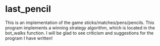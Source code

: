 # last_pencil
This is an implementation of the game sticks/matches/pens/pencils.
This program implements a winning strategy algorithm, which is located in the bot_walks function.
I will be glad to see criticism and suggestions for the program I have written!
